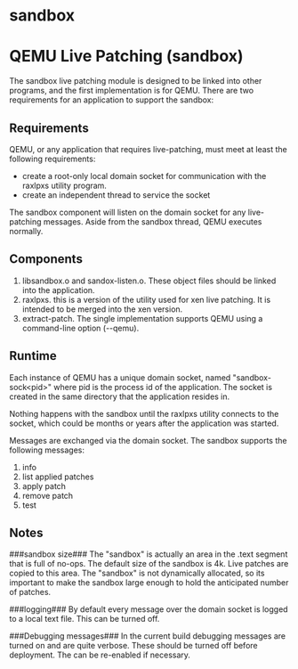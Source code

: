 # sandbox
QEMU Live Patching (sandbox)
============================

The sandbox live patching module is designed to be linked into other programs, and the first implementation is for QEMU. There are two requirements for an application to support the sandbox:

Requirements
------------
QEMU, or any application that requires live-patching, must meet at least the following requirements:
* create a root-only local domain socket for communication with the raxlpxs utility program.
* create an independent thread to service the socket

The sandbox component will listen on the domain socket for any live-patching messages. Aside from the sandbox thread, QEMU executes normally.

Components
------------
1. libsandbox.o and sandox-listen.o. These object files should be linked into the application.
2. raxlpxs. this is a version of the utility used for xen live patching. It is intended to be merged into the xen version.
3. extract-patch. The single implementation supports QEMU using a command-line option (--qemu).

Runtime
-------
Each instance of QEMU has a unique domain socket, named "sandbox-sock\<pid\>" where pid is the process id of the application. The socket is created in the same directory that the application resides in.

Nothing happens with the sandbox until the raxlpxs utility connects to the socket, which could be months or years after the application was started.

Messages are exchanged via the domain socket. The sandbox supports the following messages:

1. info
2. list applied patches
3. apply patch
4. remove patch
5. test


Notes
------------

###sandbox size###
The "sandbox" is actually an area in the .text segment that is full of no-ops. The default size of the sandbox is 4k. Live patches are copied to this area. The "sandbox" is not dynamically allocated, so its important to make the sandbox large enough to hold the anticipated number of patches.

###logging###
By default every message over the domain socket is logged to a local text file. This can be turned off. 


###Debugging messages###
In the current build debugging messages are turned on and are quite verbose. These should be turned off before deployment. The can be re-enabled if necessary.

